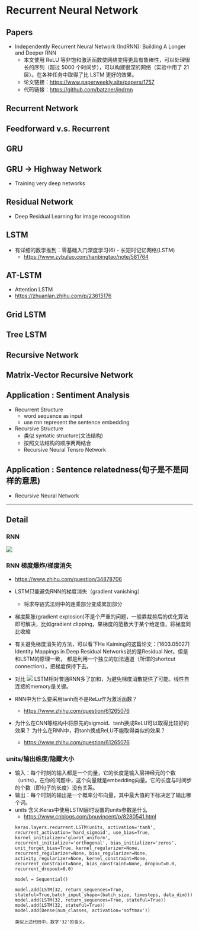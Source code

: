 # Recurrent Neural Network

## Papers
- Independently Recurrent Neural Network (IndRNN): Building A Longer and Deeper RNN
	- 本文使用 ReLU 等非饱和激活函数使网络变得更具有鲁棒性，可以处理很长的序列（超过 5000 个时间步），可以构建很深的网络（实验中用了 21 层）。在各种任务中取得了比 LSTM 更好的效果。
	- 论文链接：https://www.paperweekly.site/papers/1757
	- 代码链接：https://github.com/batzner/indrnn

## Recurrent Network
## Feedforward v.s. Recurrent

## GRU
## GRU -> Highway Network 
+ Training very deep networks
## Residual Network
+ Deep Residual Learning for image recoognition

## LSTM
+ 有详细的数学推到：零基础入门深度学习(6) - 长短时记忆网络(LSTM)
	+ https://www.zybuluo.com/hanbingtao/note/581764
## AT-LSTM
+ Attention LSTM
+ https://zhuanlan.zhihu.com/p/23615176
## Grid LSTM
## Tree LSTM

## Recursive Network
## Matrix-Vector Recursive Network

## Application : Sentiment Analysis
+ Recurrent Structure
	+ word sequence as input
	+ use rnn represent the sentence embedding
+ Recursive Structure
	+ 类似 syntatic structure(文法结构)
	+ 按照文法结构的顺序两两结合
	+ Recursive Neural Tensro Network

## Application : Sentence relatedness(句子是不是同样的意思)
+ Recursive Neural Network

---

## Detail
### RNN
![](https://pic4.zhimg.com/80/2a37bd4e9b12bcc19e045eaf22fea4e5_hd.jpg)

### RNN 梯度爆炸/梯度消失
+ https://www.zhihu.com/question/34878706
+ LSTM只能避免RNN的梯度消失（gradient vanishing）
	+ 将求导链式法则中的连乘部分变成累加部分
+ 梯度膨胀(gradient explosion)不是个严重的问题，一般靠裁剪后的优化算法即可解决，比如gradient clipping，果梯度的范数大于某个给定值，将梯度同比收缩

+ 有关避免梯度消失的方法，可以看下He Kaiming的这篇论文：[1603.05027] Identity Mappings in Deep Residual Networks说的是Residual Net，但是和LSTM的原理一致， 都是利用一个独立的加法通道（所谓的shortcut connection），把梯度保持下去。

+ 对比
	![](https://pic2.zhimg.com/80/v2-8d64e83943e31fb95af6b1845e174b49_hd.jpg)
    LSTM相对普通RNN多了加和，为避免梯度消散提供了可能。线性自连接的memory是关键。
+ RNN中为什么要采用tanh而不是ReLu作为激活函数？
	+ https://www.zhihu.com/question/61265076
+ 为什么在CNN等结构中将原先的sigmoid、tanh换成ReLU可以取得比较好的效果？
  为什么在RNN中，将tanh换成ReLU不能取得类似的效果？
  + https://www.zhihu.com/question/61265076

### units/输出维度/隐藏大小
+ 输入：每个时刻的输入都是一个向量，它的长度是输入层神经元的个数（units）。在你的问题中，这个向量就是embedding向量。它的长度与时间步的个数（即句子的长度）没有关系。
+ 输出：每个时刻的输出是一个概率分布向量，其中最大值的下标决定了输出哪个词。
+ units 含义:Keras中使用LSTM层时设置的units参数是什么
	+ https://www.cnblogs.com/bnuvincent/p/8280541.html
	```
    keras.layers.recurrent.LSTM(units, activation='tanh', recurrent_activation='hard_sigmoid', use_bias=True, kernel_initializer='glorot_uniform', recurrent_initializer='orthogonal', bias_initializer='zeros', unit_forget_bias=True, kernel_regularizer=None, recurrent_regularizer=None, bias_regularizer=None, activity_regularizer=None, kernel_constraint=None, recurrent_constraint=None, bias_constraint=None, dropout=0.0, recurrent_dropout=0.0)
    ```
    ```
    model = Sequential()

    model.add(LSTM(32, return_sequences=True, stateful=True,batch_input_shape=(batch_size, timesteps, data_dim)))
    model.add(LSTM(32, return_sequences=True, stateful=True))
    model.add(LSTM(32, stateful=True))
    model.add(Dense(num_classes, activation='softmax'))

 	类似上述代码中，数字'32'的含义。
    ```
